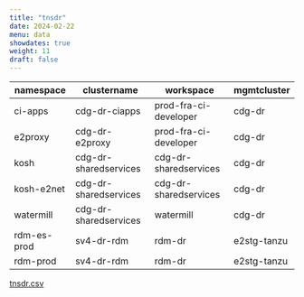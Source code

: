 ```yaml
---
title: "tnsdr"
date: 2024-02-22
menu: data
showdates: true
weight: 11
draft: false
---
```

<!--more-->
| namespace   | clustername           | workspace             | mgmtcluster |
| ----------- | --------------------- | --------------------- | ----------- |
| ci-apps     | cdg-dr-ciapps         | prod-fra-ci-developer | cdg-dr      |
| e2proxy     | cdg-dr-e2proxy        | prod-fra-ci-developer | cdg-dr      |
| kosh        | cdg-dr-sharedservices | cdg-dr-sharedservices | cdg-dr      |
| kosh-e2net  | cdg-dr-sharedservices | cdg-dr-sharedservices | cdg-dr      |
| watermill   | cdg-dr-sharedservices | watermill             | cdg-dr      |
| rdm-es-prod | sv4-dr-rdm            | rdm-dr                | e2stg-tanzu |
| rdm-prod    | sv4-dr-rdm            | rdm-dr                | e2stg-tanzu |
[tnsdr.csv](/csv/%{LIST}.csv)
